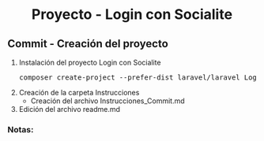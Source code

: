 
  <!-- Title -->
  <h1 align="center">Proyecto - Login con Socialite</h1>
  <!-- End Title -->

  <!-- Commit name -->
  <h2>Commit - <strong>Creación del proyecto</strong></h2>
  <!-- End Commit name -->
  
  <!-- Commit instructions -->
  <ol>
    <li>
      Instalación del proyecto Login con Socialite
      <pre>composer create-project --prefer-dist laravel/laravel LoginSocialite "5.6.*"</pre>
    </li>
    <li>
      Creación de la carpeta Instrucciones
      <ul>
        <li>
          Creación del archivo Instrucciones_Commit.md
        </li>
      </ul>
    </li>
    <li>Edición del archivo readme.md</li>
  </ol>
  <!-- End Commit instructions -->
  
  <!-- Notes -->
  <h3>Notas:</h3>
  <ul>
   
  </ul>
    
  <em></em>
  <!-- End notes -->